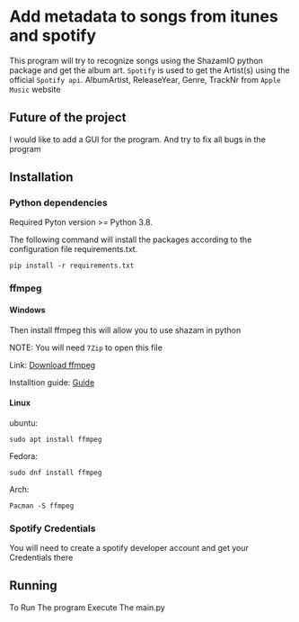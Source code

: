 # Add metadata to songs from itunes and spotify
This program will try to recognize songs using the ShazamIO python package and get the album art. `Spotify` is used to get the Artist(s) using the official `Spotify api`. AlbumArtist, ReleaseYear, Genre, TrackNr from `Apple Music` website

## Future of the project
I would like to add a GUI for the program. And try to fix all bugs in the program

## Installation
### Python dependencies
Required Pyton version >= Python 3.8.

The following command will install the packages according to the configuration file requirements.txt.

```
pip install -r requirements.txt
```
### ffmpeg
#### Windows
Then install ffmpeg this will allow you to use shazam in python

NOTE: You will need `7Zip` to open this file

Link: [Download ffmpeg](https://www.gyan.dev/ffmpeg/builds/ffmpeg-git-full.7z "ffmpeg download link")

Installtion guide: [Guide](https://youtu.be/r1AtmY-RMyQ?t=245 "insttion guide ffmpeg")
#### Linux
ubuntu:
```
sudo apt install ffmpeg
```
Fedora:
```
sudo dnf install ffmpeg
```
Arch:
```
Pacman -S ffmpeg
```

### Spotify Credentials

You will need to create a spotify developer account and get your Credentials there

## Running
To Run The program Execute The main.py

